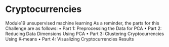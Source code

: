 # Cryptocurrencies
Module19 unsupervised machine learning
As a reminder, the parts for this Challenge are as follows:
•	Part 1: Preprocessing the Data for PCA
•	Part 2: Reducing Data Dimensions Using PCA
•	Part 3: Clustering Cryptocurrencies Using K-means
•	Part 4: Visualizing Cryptocurrencies Results
